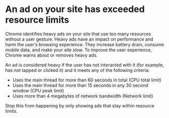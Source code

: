 # An ad on your site has exceeded resource limits

Chrome identifies heavy ads on your site that use too many resources without a user gesture. Heavy ads have an impact on performance and harm the user’s browsing experience. They increase battery drain, consume mobile data, and make your site slow. To improve the user experience, Chrome warns about or removes heavy ads.

An ad is considered heavy if the user has not interacted with it (for example, has not tapped or clicked it) and it meets any of the following criteria:

- Uses the main thread for more than 60 seconds in total (CPU total limit)
- Uses the main thread for more than 15 seconds in any 30 second window (CPU peak limit)
- Uses more than 4 megabytes of network bandwidth (Network limit)

Stop this from happening by only showing ads that stay within resource limits.
